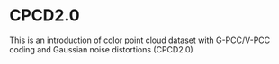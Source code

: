 # CPCD2.0
This is an introduction of color point cloud dataset with G-PCC/V-PCC coding and Gaussian noise distortions (CPCD2.0)
